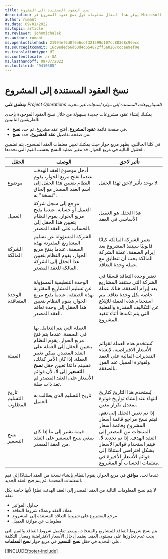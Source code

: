 ```yaml
---
title: نسخ العقود المستندة إلى المشروع
description: يوفر هذا المقال معلومات حول نسخ عقود المشروع في Microsoft Dynamics 365 Project Operations.
author: rumant
ms.date: 09/01/2022
ms.topic: article
ms.reviewer: johnmichalak
ms.author: rumant
ms.openlocfilehash: 21994ef6d8f6e6cdf321599d107cc80368c96ecc
ms.sourcegitcommit: 16c9eded66d60d4c654872ff5a0267cccae9ef0e
ms.translationtype: HT
ms.contentlocale: ar-SA
ms.lasthandoff: 09/07/2022
ms.locfileid: "9410305"
---
```

# <a name="copy-project-based-contracts"></a>نسخ العقود المستندة إلى المشروع

_**ينطبق على:** Project Operations للسيناريوهات المستندة إلى موارد/منتجات غير مخزنة‬_

يمكنك إنشاء عقود مشروعات جديدة بسهولة من خلال نسخ العقود الموجودة بإحدى الطريقتين التاليتين:

- في صفحة قائمة **عقود المشروع**، افتح عقد مشروع، ثم حدد **نسخ**.
- من صفحة تفاصيل **عقد المشروع**، حدد **نسخ**.

في كلتا الحالتين، يظهر مربع حوار حيث يمكنك تعيين معلمات العقد المنسوخ. يتم تضمين الحقول التالية في مربع الحوار. قد تتغير عملية النسخ بحسب القيم التي تحددها.

| الحقل | الوصف  | تأثير لاحق |
| --- | --- | --- |
| موضوع | أدخل موضوع العقد الهدف. عندما تفتح مربع الحوار، يقوم النظام بتعيين هذا الحقل إلى اسم العقد المصدر مع إلحاق "نسخة" به. | لا يوجد تأثير لاحق لهذا الحقل. |
| العميل  | مرجع إلى سجل شركة العميل أو حسابه. عندما يفتح مربع الحوار، يقوم النظام بتعيين هذا الحقل إلى الحساب على العقد المصدر. | هذا الحقل هو العميل الأساسي في العقد |
| الشركة المالكة | الشركة المسؤولة عن تسليم المشاريع المقترنة بهذه الصفقة. عندما يفتح مربع الحوار، يقوم النظام بتعيين هذا الحقل إلى الشركة المالكة للعقد المصدر. | تعتبر الشركة المالكة كيانًا قانونيًا سينفذ المشروع بعد إبرام الصفقة. عملة الشركة المالكة يجب أن تتطابق مع عملة وحدة التعاقد. |
| الوحدة المتعاقدة | الوحدة التنظيمية المسؤولة عن تسليم المشاريع المقترنة بهذه الصفقة. عندما يفتح مربع الحوار، يقوم النظام بتعيين هذا الحقل إلى وحدة تعاقد العقد المصدر. | تعتبر وحدة التعاقد قسمًا في الشركة التي ستنفذ المشاريع بعد إبرام الصفقة. هناك عملة خاصة بكل وحدة تعاقد. يتم استخدام هذه العملة للإبلاغ عن التكاليف المقدرة والفعلية التي يتم تكبدها أثناء تنفيذ المشروع. |
| ‏‏العملة | العملة التي يتم التعامل بها في الصفقة. عندما يتم فتح مربع الحوار، يقوم النظام بتعيين الحقل إلى العملة على العقد المصدر. يمكن تغيير العملة. إذا كان الأمر كذلك، فسيتم دائمًا تعيين حقل **نسخ التسعير** إلى **لا**، لأن قوائم الأسعار على العقد المصدر لم تعد ذات صلة. | تُستخدم هذه العملة لقوائم الأسعار الافتراضية، لإنشاء التقديرات المالية على العقد ولفوترة العميل عند الفوز بالصفقة. |
| تاريخ التسليم المطلوب | تاريخ التسليم الذي يطالب به العميل. | يُستخدم هذا التاريخ كتاريخ انتهاء عند إنشاء تواريخ فوترة بمعدل تكرار معين. |
| نسخ التسعير | قيمة تشير إلى ما إذا كان ينبغي نسخ التسعير على العقد من العقد المصدر. | إذا تم تعيين الحقل إلى **نعم**، فيتم نسخ مراجع قائمة أسعار المشروع وقائمة أسعار المنتجات من المصدر إلى العقد الهدف. إذا تم تحديد **لا**، فيتم استخدام قوائم الأسعار بشكل افتراضي استنادًا إلى قوائم الأسعار الأخيرة في معلمات الحساب أو المشروع. |

عندما تحدد **موافق** في مربع الحوار، يقوم النظام بإنشاء نسخة من العقد استنادًا إلى قيم المعلمات المحددة. ثم يتم فتح العقد الجديد.

**لا** يتم نسخ المعلومات التالية من العقد المصدر إلى العقد الهدف، نظرًا لأنها خاصة بكل عقد:

- جداول الفواتير
- عملاء العقد وعملاء شروط التعاقد
- مرجع المشروع على شروط التعاقد المستندة إلى المشروع
- معلومات عن موازنة العميل

يتم نسخ شروط التعاقد للمشاريع والمنتجات، ويقدر تفاصيل شروط التعاقد والقيم التي يجب عدم تجاوزها على مستوى العقد. يعتمد إدخال الأسعار الافتراضية ومعدل التكلفة على التحديد في حقل **نسخ التسعير** في مربع حوار **نسخ المعلمات**.

[!INCLUDE[footer-include](../includes/footer-banner.md)]
